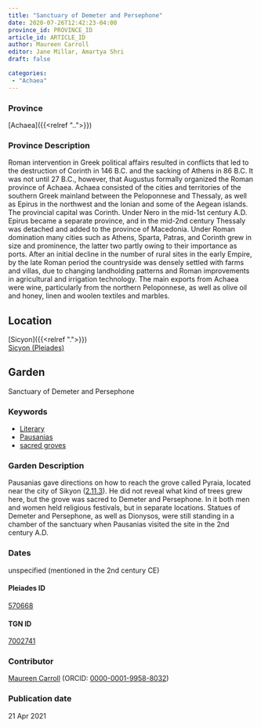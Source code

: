 ```yaml
---
title: "Sanctuary of Demeter and Persephone"
date: 2020-07-26T12:42:23-04:00
province_id: PROVINCE_ID
article_id: ARTICLE_ID
author: Maureen Carroll
editor: Jane Millar, Amartya Shri
draft: false

categories:
 - "Achaea"
---
```


### Province

[Achaea]({{<relref "..">}})

### Province Description

Roman intervention in Greek political affairs resulted in conflicts that led to the destruction of Corinth in 146 B.C. and the sacking of Athens in 86 B.C. It was not until 27 B.C., however, that Augustus formally organized the Roman province of Achaea. Achaea consisted of the cities and territories of the southern Greek mainland between the Peloponnese and Thessaly, as well as Epirus in the northwest and the Ionian and some of the Aegean islands.
The provincial capital was Corinth. Under Nero in the mid-1st century A.D. Epirus became a separate province, and in the mid-2nd century Thessaly was detached and added to the province of Macedonia. Under Roman domination many cities such as Athens, Sparta, Patras, and Corinth grew in size and prominence, the latter two partly owing to their importance as ports.  After an initial decline in the number of rural sites in the early Empire, by the late Roman period the countryside was densely settled with farms and villas, due to changing landholding patterns and Roman improvements in agricultural and irrigation technology. The main exports from Achaea were wine, particularly from the northern Peloponnese, as well as olive oil and honey, linen and woolen textiles and marbles.

## Location

[Sicyon]({{<relref ".">}}) \
[Sicyon (Pleiades)](https://pleiades.stoa.org/places/570668)

<!--### Location Description-->

<!-- LEAVE THIS BLANK FOR NOW

## Sublocation

located above the acropolis

### Sublocation Description-->

<!-- DESCRIPTION -->

## Garden

Sanctuary of Demeter and Persephone

### Keywords

- [Literary](#)
- [Pausanias](https://catalog.perseus.org/cite-collections/authors/urn:cite:perseus:author.1054.1)
-	[sacred groves](http://vocab.getty.edu/page/aat/300251876)

### Garden Description

Pausanias gave directions on how to reach the grove called Pyraia, located near the city of Sikyon ([2.11.3](http://data.perseus.org/citations/urn:cts:greekLit:tlg0525.tlg001.perseus-eng1:2.11)).  He did not reveal what kind of trees grew here, but the grove was sacred to Demeter and Persephone.  In it both men and women held religious festivals, but in separate locations.  Statues of Demeter and Persephone, as well as Dionysos, were still standing in a chamber of the sanctuary when Pausanias visited the site in the 2nd century A.D.

<!--### Maps-->

<!--
OLD WAY (DO NOT USE)
![alt_text](../../images/image_name.ext)
*CAPTION*

NEW WAY ↓↓↓↓
{{< figure src="../images/image_name.ext" alt="ALT_TEXT" title="CAPTION" >}}

### Plans

OLD WAY (DO NOT USE)
![alt_text](../../images/image_name.ext)
*CAPTION*

NEW WAY ↓↓↓↓
{{< figure src="../images/image_name.ext" alt="ALT_TEXT" title="CAPTION" >}}
-->

<!--### Images-->

<!--
OLD WAY (DO NOT USE)
![alt_text](../../images/image_name.ext)
*CAPTION*

NEW WAY ↓↓↓↓
{{< figure src="../images/image_name.ext" alt="ALT_TEXT" title="CAPTION" >}}
-->

### Dates

unspecified (mentioned in the 2nd century CE)

<!--
### Bibliography

- BIB_ENTRY [(worldcat)](WORLDCAT_LINK_URL)
-->

<!--#### Periodo ID-->

<!-- [PERIODO_ID](https://pleiades.stoa.org/places/PLEIADES_ID) -->

#### Pleiades ID

[570668](https://pleiades.stoa.org/places/570668)

#### TGN ID

[7002741](http://vocab.getty.edu/page/tgn/7002741)

### Contributor

[Maureen Carroll](link) (ORCID: [0000-0001-9958-8032](https://orcid.org/0000-0001-9958-8032))

### Publication date


21 Apr 2021

<!--### Related articles-->

<!-- Links to other related articles. Leave blank for now -->